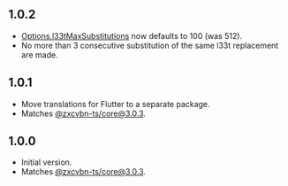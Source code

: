 ## 1.0.2

- [Options.l33tMaxSubstitutions](https://pub.dev/documentation/zxcvbnm/latest/options/Options/l33tMaxSubstitutions.html) now defaults to 100 (was 512).
- No more than 3 consecutive substitution of the same l33t replacement are made.

## 1.0.1

- Move translations for Flutter to a separate package.
- Matches [@zxcvbn-ts/core@3.0.3](https://github.com/zxcvbn-ts/zxcvbn/tree/%40zxcvbn-ts/core%403.0.3).

## 1.0.0

- Initial version.
- Matches [@zxcvbn-ts/core@3.0.3](https://github.com/zxcvbn-ts/zxcvbn/tree/%40zxcvbn-ts/core%403.0.3).
